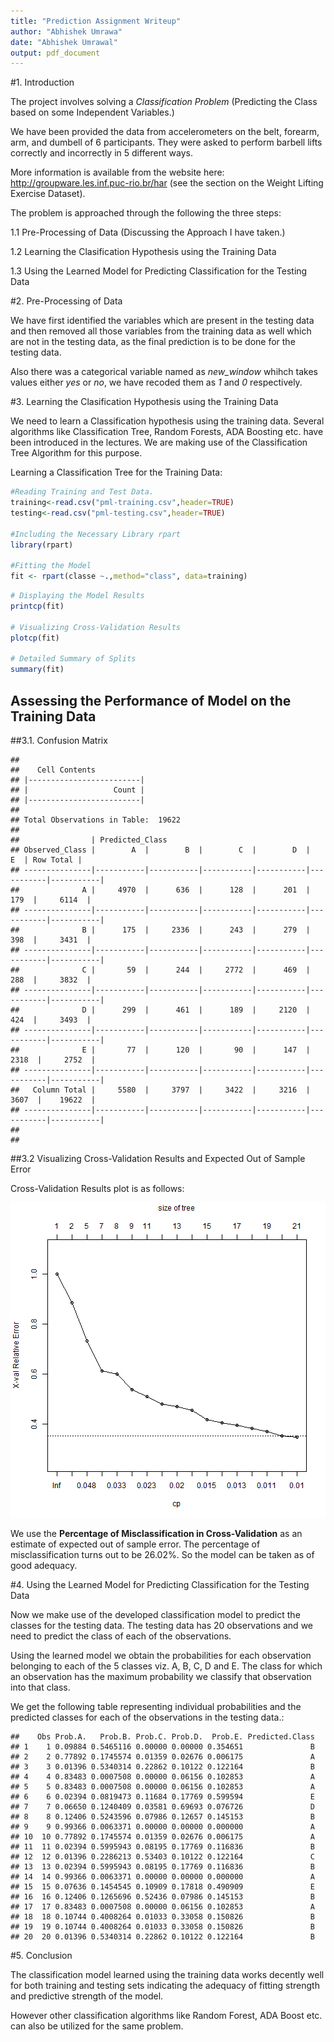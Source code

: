 ```yaml
---
title: "Prediction Assignment Writeup"
author: "Abhishek Umrawa"
date: "Abhishek Umrawal"
output: pdf_document
---
```


#1. Introduction

The project involves solving a *Classification Problem* (Predicting the Class based on some Independent Variables.)


We have been provided the data from accelerometers on the belt, forearm, arm, and dumbell of 6 participants. They were asked to perform barbell lifts correctly and incorrectly in 5 different ways. 

More information is available from the website here: <http://groupware.les.inf.puc-rio.br/har> (see the section on the Weight Lifting Exercise Dataset).

The problem is approached through the following the three steps: 

1.1 Pre-Processing of Data (Discussing the Approach I have taken.)

1.2 Learning the Clasification Hypothesis using the Training Data

1.3 Using the Learned Model for Predicting Classification for the Testing Data


#2. Pre-Processing of Data

We have first identified the variables which are present in the testing data and then removed all those variables from the training data as well which are not in the testing data, as the final prediction is to be done for the testing data.

Also there was a categorical variable named as *new_window* whihch takes values either *yes* or *no*, we have recoded them as *1* and *0* respectively.


#3. Learning the Clasification Hypothesis using the Training Data

We need to learn a Classification hypothesis using the training data. Several algorithms like Classification Tree, Random Forests, ADA Boosting etc. have been introduced in the lectures. We are making use of the Classification Tree Algorithm for this purpose. 

Learning a Classification Tree for the Training Data:


```r
#Reading Training and Test Data.
training<-read.csv("pml-training.csv",header=TRUE)
testing<-read.csv("pml-testing.csv",header=TRUE)

#Including the Necessary Library rpart
library(rpart)

#Fitting the Model
fit <- rpart(classe ~.,method="class", data=training)
```

```r
# Displaying the Model Results
printcp(fit)

# Visualizing Cross-Validation Results
plotcp(fit)  

# Detailed Summary of Splits
summary(fit) 
```

## Assessing the Performance of Model on the Training Data

##3.1. Confusion Matrix


```
## 
##    Cell Contents
## |-------------------------|
## |                   Count |
## |-------------------------|
## 
## Total Observations in Table:  19622 
## 
##                | Predicted_Class 
## Observed_Class |        A  |        B  |        C  |        D  |        E  | Row Total | 
## ---------------|-----------|-----------|-----------|-----------|-----------|-----------|
##              A |     4970  |      636  |      128  |      201  |      179  |     6114  | 
## ---------------|-----------|-----------|-----------|-----------|-----------|-----------|
##              B |      175  |     2336  |      243  |      279  |      398  |     3431  | 
## ---------------|-----------|-----------|-----------|-----------|-----------|-----------|
##              C |       59  |      244  |     2772  |      469  |      288  |     3832  | 
## ---------------|-----------|-----------|-----------|-----------|-----------|-----------|
##              D |      299  |      461  |      189  |     2120  |      424  |     3493  | 
## ---------------|-----------|-----------|-----------|-----------|-----------|-----------|
##              E |       77  |      120  |       90  |      147  |     2318  |     2752  | 
## ---------------|-----------|-----------|-----------|-----------|-----------|-----------|
##   Column Total |     5580  |     3797  |     3422  |     3216  |     3607  |    19622  | 
## ---------------|-----------|-----------|-----------|-----------|-----------|-----------|
## 
## 
```

##3.2 Visualizing Cross-Validation Results and Expected Out of Sample Error

Cross-Validation Results plot is as follows:

![plot of chunk unnamed-chunk-4](figure/unnamed-chunk-4.png) 

We use the **Percentage of Misclassification in Cross-Validation** as an estimate of expected out of sample error. The percentage of misclassification turns out to be 26.02%. So the model can be taken as of good adequacy.


#4. Using the Learned Model for Predicting Classification for the Testing Data

Now we make use of the developed classification model to predict the classes for the testing data. The testing data has 20 observations and we need to predict the class of each of the observations.

Using the learned model we obtain the probabilities for each observation belonging to each of the 5 classes viz. A, B, C, D and E. The class for which an observation has the maximum probability we classify that observation into that class.

We get the following table representing individual probabilities and the predicted classes for each of the observations in the testing data.:


```
##    Obs Prob.A.   Prob.B. Prob.C. Prob.D.  Prob.E. Predicted.Class
## 1    1 0.09884 0.5465116 0.00000 0.00000 0.354651               B
## 2    2 0.77892 0.1745574 0.01359 0.02676 0.006175               A
## 3    3 0.01396 0.5340314 0.22862 0.10122 0.122164               B
## 4    4 0.83483 0.0007508 0.00000 0.06156 0.102853               A
## 5    5 0.83483 0.0007508 0.00000 0.06156 0.102853               A
## 6    6 0.02394 0.0819473 0.11684 0.17769 0.599594               E
## 7    7 0.06650 0.1240409 0.03581 0.69693 0.076726               D
## 8    8 0.12406 0.5243596 0.07986 0.12657 0.145153               B
## 9    9 0.99366 0.0063371 0.00000 0.00000 0.000000               A
## 10  10 0.77892 0.1745574 0.01359 0.02676 0.006175               A
## 11  11 0.02394 0.5995943 0.08195 0.17769 0.116836               B
## 12  12 0.01396 0.2286213 0.53403 0.10122 0.122164               C
## 13  13 0.02394 0.5995943 0.08195 0.17769 0.116836               B
## 14  14 0.99366 0.0063371 0.00000 0.00000 0.000000               A
## 15  15 0.07636 0.1454545 0.10909 0.17818 0.490909               E
## 16  16 0.12406 0.1265696 0.52436 0.07986 0.145153               B
## 17  17 0.83483 0.0007508 0.00000 0.06156 0.102853               A
## 18  18 0.10744 0.4008264 0.01033 0.33058 0.150826               B
## 19  19 0.10744 0.4008264 0.01033 0.33058 0.150826               B
## 20  20 0.01396 0.5340314 0.22862 0.10122 0.122164               B
```

#5. Conclusion

The classification model learned using the training data works decently well for both training and testing sets indicating the adequacy of fitting strength and predictive strength of the model.

However other classification algorithms like Random Forest, ADA Boost etc. can also be utilized for the same problem.
